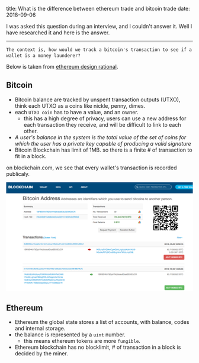 title: What is the difference between ethereum trade and bitcoin trade
date: 2018-09-06


I was asked this question during an interview, and I couldn't answer it. Well I have researched it and here is the answer.

--- 

    The context is, how would we track a bitcoin's transaction to see if a wallet is a money launderer?

Below is taken from [ethereum design rational](https://github.com/ethereum/wiki/wiki/Design-Rationale#accounts-and-not-utxos).
## Bitcoin 
- Bitcoin balance are tracked by unspent transaction outputs (UTXO), think each UTXO as a coins like nickle, penny, dimes.
- each `UTXO coin` has to have a value, and an owner. 
    * this has a high degree of privacy, users can use a new address for each transaction they receive, and will be difficult to link to each other. 
- _A user's balance in the system is the total value of the set of coins for which the user has a private key capable of producing a valid signature_
- Bitcoin Blockchain has limit of 1MB. so there is a finite # of transaction to fit in a block.

on blockchain.com, we see that every wallet's transaction is recorded publicaly.

!["This is our result after two weeks"](/static/images/blockchain.png)

## Ethereum
- Ethereum the global state stores a list of accounts, with balance, codes and internal storage. 
- the balance is represented by a `uint` number. 
    * this means ethereum tokens are more `fungible`.
- Ethereum blockchain has no blocklimit, # of transaction in a block is decided by the miner. 